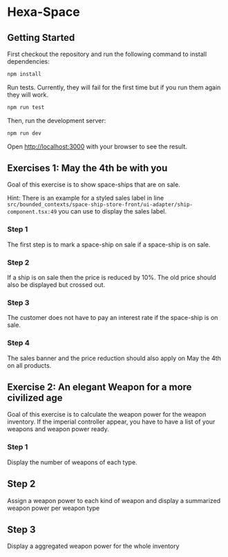 # Hexa-Space

## Getting Started

First checkout the repository and run the following command to install dependencies:

```bash
npm install
```

Run tests. Currently, they will fail for the first time but if you run them again they will work.

```bash
npm run test
```

Then, run the development server:

```bash
npm run dev
```

Open [http://localhost:3000](http://localhost:3000) with your browser to see the result.

## Exercises 1: May the 4th be with you

Goal of this exercise is to show space-ships that are on sale.

Hint: There is an example for a styled sales label in line
`src/bounded_contexts/space-ship-store-front/ui-adapter/ship-component.tsx:49` you can use to display the sales label.

### Step 1

The first step is to mark a space-ship on sale if a space-ship is on sale.

### Step 2

If a ship is on sale then the price is reduced by 10%. The old price should also be displayed but crossed out.

### Step 3

The customer does not have to pay an interest rate if the space-ship is on sale.

### Step 4

The sales banner and the price reduction should also apply on May the 4th on all products.

## Exercise 2: An elegant Weapon for a more civilized age

Goal of this exercise is to calculate the weapon power for the weapon inventory. If the imperial controller appear, you
have to have a list of your weapons and weapon power ready.

### Step 1

Display the number of weapons of each type.

## Step 2

Assign a weapon power to each kind of weapon and display a summarized weapon power per weapon type

## Step 3

Display a aggregated weapon power for the whole inventory

